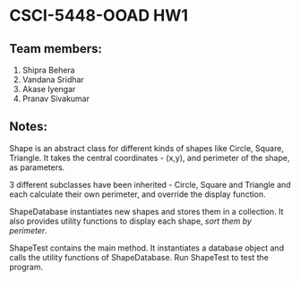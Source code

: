 # CSCI-5448-OOAD HW1

## Team members:
1. Shipra Behera 
2. Vandana Sridhar
3. Akase Iyengar
4. Pranav Sivakumar

## Notes:
Shape is an abstract class for different kinds of shapes like Circle, Square, Triangle. It takes the central coordinates - (x,y), and perimeter of the shape, as parameters.

3 different subclasses have been inherited - Circle, Square and Triangle and each calculate their own perimeter, and override the display function.

ShapeDatabase instantiates new shapes and stores them in a collection. It also provides utility functions to display each shape, *sort them by perimeter*.

ShapeTest contains the main method. It instantiates a database object and calls the utility functions of ShapeDatabase. Run ShapeTest to test the program.